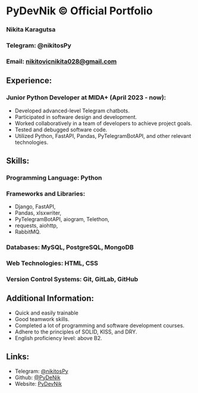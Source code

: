 # PyDevNik © Official Portfolio
### Nikita Karagutsa
### Telegram: @nikitosPy
### Email: nikitovicnikita028@gmail.com

## Experience:
### Junior Python Developer at MIDA+ (April 2023 - now):
- Developed advanced-level Telegram chatbots.
- Participated in software design and development.
- Worked collaboratively in a team of developers to achieve project goals.
- Tested and debugged software code.
- Utilized Python, FastAPI, Pandas, PyTelegramBotAPI, and other relevant technologies.

## Skills:

### Programming Language: Python
### Frameworks and Libraries: 
- Django, FastAPI, 
- Pandas, xlsxwriter, 
- PyTelegramBotAPI, aiogram, Telethon, 
- requests, aiohttp, 
- RabbitMQ.
### Databases: MySQL, PostgreSQL, MongoDB
### Web Technologies: HTML, CSS
### Version Control Systems: Git, GitLab, GitHub

## Additional Information:
- Quick and easily trainable 
- Good teamwork skills.
- Completed a lot of programming and software development courses.
- Adhere to the principles of SOLID, KISS, and DRY.
- English proficiency level: above B2.

## Links: 
- Telegram: [@nikitosPy](t.me/nikitosPy)
- Github: [@PyDeNik](github.com/PyDevNik)
- Website: [PyDevNik](pydevnik.gq)
